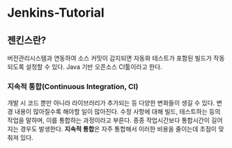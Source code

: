 # Jenkins-Tutorial

## 젠킨스란?

버전관리시스템과 연동하여 소스 커밋이 감지되면 자동화 테스트가 포함된 빌드가 작동되도록 설정할 수 있다. Java 기반 오픈소스 CI툴이라고 한다.

### 지속적 통합(Continuous Integration, CI)

개발 시 코드 뿐만 아니라 라이브러리가 추가되는 등 다양한 변화들이 생길 수 있다. 변경 내용이 많아질수록 해야할 일이 많아진다. 수정 사항에 대해 빌드, 테스트하는 등의 작업을 말하며, 이를 통합하는 과정이라고 부른다. 종종 작업시간보다 통합시간이 길어지는 경우도 발생한다. **지속적 통합**은 자주 통합해서 이러한 비용을 줄이는데 초점이 맞춰져 있다.

